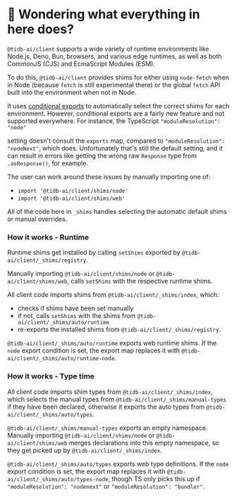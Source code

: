 # 👋 Wondering what everything in here does?

`@tidb-ai/client` supports a wide variety of runtime environments like Node.js, Deno, Bun, browsers, and various
edge runtimes, as well as both CommonJS (CJS) and EcmaScript Modules (ESM).

To do this, `@tidb-ai/client` provides shims for either using `node-fetch` when in Node (because `fetch` is still experimental there) or the global `fetch` API built into the environment when not in Node.

It uses [conditional exports](https://nodejs.org/api/packages.html#conditional-exports) to
automatically select the correct shims for each environment. However, conditional exports are a fairly new
feature and not supported everywhere. For instance, the TypeScript `"moduleResolution": "node"`

setting doesn't consult the `exports` map, compared to `"moduleResolution": "nodeNext"`, which does.
Unfortunately that's still the default setting, and it can result in errors like
getting the wrong raw `Response` type from `.asResponse()`, for example.

The user can work around these issues by manually importing one of:

- `import '@tidb-ai/client/shims/node'`
- `import '@tidb-ai/client/shims/web'`

All of the code here in `_shims` handles selecting the automatic default shims or manual overrides.

### How it works - Runtime

Runtime shims get installed by calling `setShims` exported by `@tidb-ai/client/_shims/registry`.

Manually importing `@tidb-ai/client/shims/node` or `@tidb-ai/client/shims/web`, calls `setShims` with the respective runtime shims.

All client code imports shims from `@tidb-ai/client/_shims/index`, which:

- checks if shims have been set manually
- if not, calls `setShims` with the shims from `@tidb-ai/client/_shims/auto/runtime`
- re-exports the installed shims from `@tidb-ai/client/_shims/registry`.

`@tidb-ai/client/_shims/auto/runtime` exports web runtime shims.
If the `node` export condition is set, the export map replaces it with `@tidb-ai/client/_shims/auto/runtime-node`.

### How it works - Type time

All client code imports shim types from `@tidb-ai/client/_shims/index`, which selects the manual types from `@tidb-ai/client/_shims/manual-types` if they have been declared, otherwise it exports the auto types from `@tidb-ai/client/_shims/auto/types`.

`@tidb-ai/client/_shims/manual-types` exports an empty namespace.
Manually importing `@tidb-ai/client/shims/node` or `@tidb-ai/client/shims/web` merges declarations into this empty namespace, so they get picked up by `@tidb-ai/client/_shims/index`.

`@tidb-ai/client/_shims/auto/types` exports web type definitions.
If the `node` export condition is set, the export map replaces it with `@tidb-ai/client/_shims/auto/types-node`, though TS only picks this up if `"moduleResolution": "nodenext"` or `"moduleResolution": "bundler"`.
